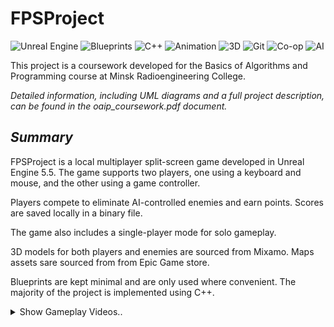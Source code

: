 # **FPSProject**

![Unreal Engine](https://img.shields.io/badge/-Unreal%20Engine-313131?style=flat-square&logo=unreal-engine&logoColor=white) ![Blueprints](https://img.shields.io/badge/-Blueprints-00457C?style=flat-square&logo=unreal-engine&logoColor=white) ![C++](https://img.shields.io/badge/-C++-00599C?style=flat-square&logo=c%2B%2B&logoColor=white) ![Animation](https://img.shields.io/badge/-Animation-FF6F61?style=flat-square&logo=adobe-animate&logoColor=white) ![3D](https://img.shields.io/badge/-3D-00CED1?style=flat-square&logo=blender&logoColor=white) ![Git](https://img.shields.io/badge/-Git-F05032?style=flat-square&logo=git&logoColor=white) ![Co-op](https://img.shields.io/badge/-Co--op-008080?style=flat-square&logo=people&logoColor=white) ![AI](https://img.shields.io/badge/-AI-FF6F61?style=flat-square&logo=tensorflow&logoColor=white)
  
This project is a coursework developed for the Basics of Algorithms and Programming course at Minsk Radioengineering College.

*Detailed information, including UML diagrams and a full project description, can be found in the oaip_coursework.pdf document.*
 ## *Summary*
FPSProject is a local multiplayer split-screen game developed in Unreal Engine 5.5. The game supports two players, one using a keyboard and mouse, and the other using a game controller.

Players compete to eliminate AI-controlled enemies and earn points. Scores are saved locally in a binary file.

The game also includes a single-player mode for solo gameplay.

3D models for both players and enemies are sourced from Mixamo. Maps assets sare sourced from from Epic Game store.

Blueprints are kept minimal and are only used where convenient. The majority of the project is implemented using C++.

<details>
  <summary>Show Gameplay Videos..</summary>

   <p align="center">
  <a href="https://youtu.be/dY1Q17hXAIc" target="_blank">
    <img src="https://img.youtube.com/vi/dY1Q17hXAIc/0.jpg" width="400" alt="Gameplay Video 1">
  </a>
  <br/>
  <i>Video 1 — Main Gameplay</i>
</p>


</details>
